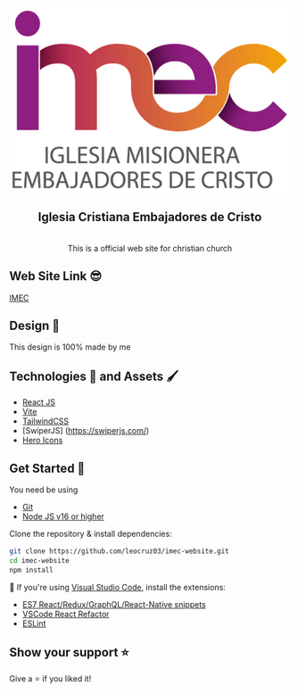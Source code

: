 ![Logo_Imec](https://github.com/leocruz03/imec-website/blob/main/src/assets/LOGOS-IMEC.png)


<div align="center">
  <h2>Iglesia Cristiana Embajadores de Cristo</h2>
  <br />
  This is a official web site for christian church
</div>

## Web Site Link 😎

[IMEC](https://imec-website-example.netlify.app/)

## Design 🎨

This design is 100% made by me

## Technologies 🦾 and Assets 🖌️

- [React JS](https://reactjs.org/)
- [Vite](https://vitejs.dev/)
- [TailwindCSS](https://tailwindcss.com/)
- [SwiperJS] (https://swiperjs.com/)
- [Hero Icons](https://heroicons.com/)

## Get Started 🚀

You need be using

- [Git](https://git-scm.com/downloads)
- [Node JS v16 or higher](https://nodejs.org/es/download/)

Clone the repository & install dependencies:

```bash
git clone https://github.com/leocruz03/imec-website.git
cd imec-website
npm install
```

📢 If you're using [Visual Studio Code](https://code.visualstudio.com/), install the extensions:
- [ES7 React/Redux/GraphQL/React-Native snippets](https://marketplace.visualstudio.com/items?itemName=dsznajder.es7-react-js-snippets)
- [VSCode React Refactor](https://marketplace.visualstudio.com/items?itemName=planbcoding.vscode-react-refactor)
- [ESLint](https://marketplace.visualstudio.com/items?itemName=dbaeumer.vscode-eslint)

## Show your support ⭐️

Give a ⭐️ if you liked it!
